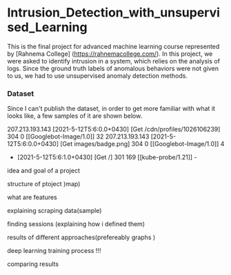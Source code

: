 # Intrusion_Detection_with_unsupervised_Learning

This is the final project for advanced machine learning course represented by [Rahnema College] (https://rahnemacollege.com/). In this project, we were asked to identify intrusion in a system, which relies on the analysis of logs. Since the ground truth labels of anomalous behaviors were not given to us, we had to use unsupervised anomaly detection methods.

### Dataset
Since I can't publish the dataset, in order to get more familiar with what it looks like, a few samples of it are shown below.

207.213.193.143 [2021-5-12T5:6:0.0+0430] [Get /cdn/profiles/1026106239] 304 0 [[Googlebot-Image/1.0]] 32
207.213.193.143 [2021-5-12T5:6:0.0+0430] [Get images/badge.png] 304 0 [[Googlebot-Image/1.0]] 4
- [2021-5-12T5:6:1.0+0430] [Get /] 301 169 [[kube-probe/1.21]] -





idea and goal of a project 

structure of ptoject )map)

what are features

explaining scraping data(sample)

finding sessions (explaining how i defined them)

results of different approaches(prefereably graphs )

deep learning training process !!!

comparing results



